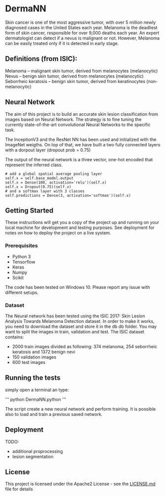 # DermaNN

Skin cancer is one of the most aggressive tumor, with over 5 million newly diagnosed cases in the United States each year. Melanoma is the deadliest form of skin cancer, responsible for over 9,000 deaths each year.
An expert dermatologist can detect if a nevus is malignant or not. However, Melanoma can be easily treated only if it is detected in early stage. 

## Definitions (from ISIC):

Melanoma – malignant skin tumor, derived from melanocytes (melanocytic)
Nevus – benign skin tumor, derived from melanocytes (melanocytic)
Seborrheic keratosis – benign skin tumor, derived from keratinocytes (non-melanocytic)

## Neural Network
 
The aim of this project is to build an accurate skin lesion classification from images based on Neural Network. The strategy is to fine tuning the currently state-of-the-art convolutional Neural Networks to the specific task.

The InceptionV3 and the ResNet NN has been used and initialized with the ImageNet weigths. On top of that, we have built a two fully connected layers with a dorpout layer (dropout prob = 0.75) 

The output of the neural network is a three vector, one-hot encoded that represent the inferred class.

```
# add a global spatial average pooling layer
self.x = self.base_model.output
self.x = Dense(100, activation='relu')(self.x)
self.x = Dropout(0.75)(self.x)
# and a softmax layer with 3 classes
self.predictions = Dense(3, activation='softmax')(self.x)
```


## Getting Started

These instructions will get you a copy of the project up and running on your local machine for development and testing purposes. See deployment for notes on how to deploy the project on a live system.

### Prerequisites

- Python 3
- Tensorflow
- Keras
- Numpy
- Scikit

The code has been tested on Windows 10. Please report any issue with different setups.

### Dataset

The Neural network has been tested using the ISIC 2017: Skin Lesion Analysis Towards Melanoma Detection
 dataset. In order to make it works, you need to download the dataset and store it in the db db folder. You may want to split the images in train, validation and test.
 The ISIC dataset contains:
 - 2000 train images divided as following: 374 melanoma, 254 seborrheic keratosis and 1372 benign nevi
 - 150 validation images
 - 600 test images

## Running the tests

simply open a terminal an type:

'''
python DermaNN.python
'''

The script create a new neural network and perform training. It is possible also to load and train a previous saved network. 


## Deployment

TODO: 
- additional proprocessing
- lesion segmentation

## License

This project is licensed under the Apache2 License - see the [LICENSE.md](LICENSE.md) file for details

